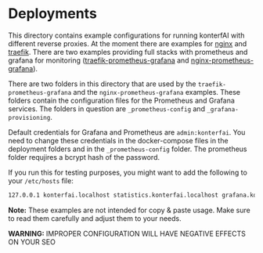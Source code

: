 # Deployments

This directory contains example configurations for running konterfAI with different reverse proxies.
At the moment there are examples for [nginx](nginx) and [traefik](traefik).
There are two examples providing full stacks with prometheus and grafana for monitoring 
([traefik-prometheus-grafana](traefik-prometheus-grafana) and [nginx-prometheus-grafana](nginx-prometheus-grafana)).

There are two folders in this directory that are used by the `traefik-prometheus-grafana` and the
`nginx-prometheus-grafana` examples. These folders contain the configuration files for the Prometheus and Grafana
services. The folders in question are `_prometheus-config` and `_grafana-provisioning`.

Default credentials for Grafana and Prometheus are `admin:konterfai`. You need to change these credentials in the docker-compose files in the deployment folders and in the `_prometheus-config` folder. The prometheus folder requjires a bcrypt hash of the password.

If you run this for testing purposes, you might want to add the following to your `/etc/hosts` file:

```txt
127.0.0.1 konterfai.localhost statistics.konterfai.localhost grafana.konterfai.localhost prometheus.konterfai.localhost
```

**Note:** These examples are not intended for copy & paste usage.
Make sure to read them carefully and adjust them to your needs.

**WARNING:** IMPROPER CONFIGURATION WILL HAVE NEGATIVE EFFECTS ON YOUR SEO
